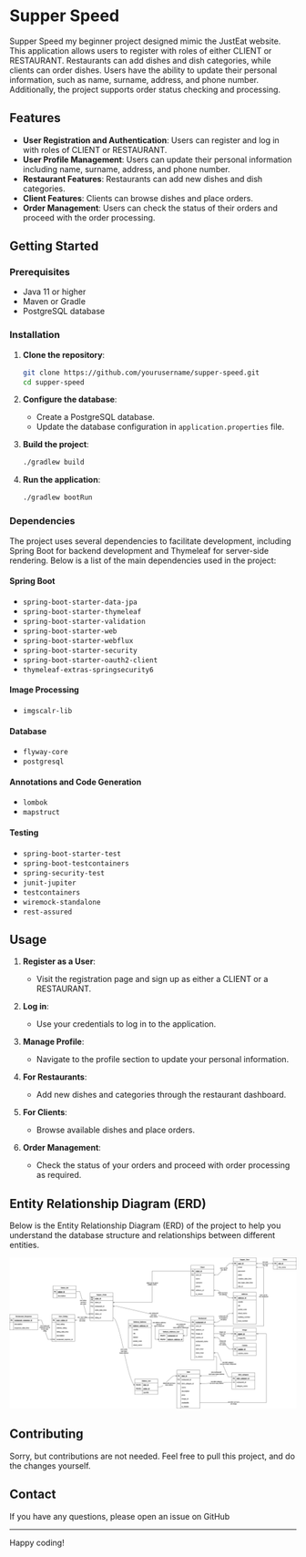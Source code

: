 # Supper Speed

Supper Speed my beginner project designed mimic the JustEat website. This application allows users to register with roles of either CLIENT or RESTAURANT. Restaurants can add dishes and dish categories, while clients can order dishes. Users have the ability to update their personal information, such as name, surname, address, and phone number. Additionally, the project supports order status checking and processing.

## Features

- **User Registration and Authentication**: Users can register and log in with roles of CLIENT or RESTAURANT.
- **User Profile Management**: Users can update their personal information including name, surname, address, and phone number.
- **Restaurant Features**: Restaurants can add new dishes and dish categories.
- **Client Features**: Clients can browse dishes and place orders.
- **Order Management**: Users can check the status of their orders and proceed with the order processing.

## Getting Started

### Prerequisites

- Java 11 or higher
- Maven or Gradle
- PostgreSQL database

### Installation

1. **Clone the repository**:
    ```bash
    git clone https://github.com/yourusername/supper-speed.git
    cd supper-speed
    ```

2. **Configure the database**:
    - Create a PostgreSQL database.
    - Update the database configuration in `application.properties` file.

3. **Build the project**:
    ```bash
    ./gradlew build
    ```

4. **Run the application**:
    ```bash
    ./gradlew bootRun
    ```

### Dependencies

The project uses several dependencies to facilitate development, including Spring Boot for backend development and Thymeleaf for server-side rendering. Below is a list of the main dependencies used in the project:

#### Spring Boot

- `spring-boot-starter-data-jpa`
- `spring-boot-starter-thymeleaf`
- `spring-boot-starter-validation`
- `spring-boot-starter-web`
- `spring-boot-starter-webflux`
- `spring-boot-starter-security`
- `spring-boot-starter-oauth2-client`
- `thymeleaf-extras-springsecurity6`

#### Image Processing

- `imgscalr-lib`

#### Database

- `flyway-core`
- `postgresql`

#### Annotations and Code Generation

- `lombok`
- `mapstruct`

#### Testing

- `spring-boot-starter-test`
- `spring-boot-testcontainers`
- `spring-security-test`
- `junit-jupiter`
- `testcontainers`
- `wiremock-standalone`
- `rest-assured`

## Usage

1. **Register as a User**:
   - Visit the registration page and sign up as either a CLIENT or a RESTAURANT.

2. **Log in**:
   - Use your credentials to log in to the application.

3. **Manage Profile**:
   - Navigate to the profile section to update your personal information.

4. **For Restaurants**:
   - Add new dishes and categories through the restaurant dashboard.

5. **For Clients**:
   - Browse available dishes and place orders.

6. **Order Management**:
   - Check the status of your orders and proceed with order processing as required.

## Entity Relationship Diagram (ERD)

Below is the Entity Relationship Diagram (ERD) of the project to help you understand the database structure and relationships between different entities.

![Supper Speed ERD](./src/main/resources/db/SupperSpeed_ERD.png)

## Contributing

Sorry, but contributions are not needed. Feel free to pull this project, and do the changes yourself.


## Contact

If you have any questions, please open an issue on GitHub

---

Happy coding!
